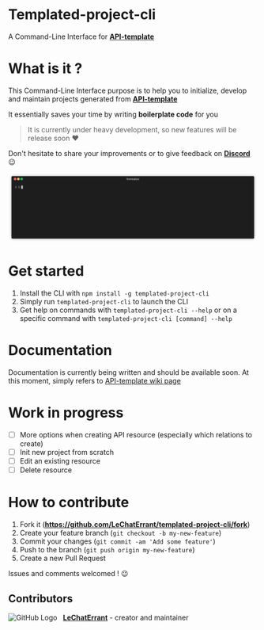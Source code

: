 # Templated-project-cli

A Command-Line Interface for **[API-template](https://github.com/LeChatErrant/API-template)**

# What is it ?

This Command-Line Interface purpose is to help you to initialize, develop and maintain projects generated from **[API-template](https://github.com/LeChatErrant/API-template)**

It essentially saves your time by writing **boilerplate code** for you

> It is currently under heavy development, so new features will be release soon ❤️

Don't hesitate to share your improvements or to give feedback on **[Discord](https://discord.gg/4Djq9Qsc3e)** :wink:

![Demo](.github/assets/generate.gif)

# Get started

1. Install the CLI with `npm install -g templated-project-cli`
2. Simply run `templated-project-cli` to launch the CLI
3. Get help on commands with `templated-project-cli --help` or on a specific command with `templated-project-cli [command] --help`

# Documentation

Documentation is currently being written and should be available soon. At this moment, simply refers to [API-template wiki page](https://github.com/LeChatErrant/API-template/wiki/Create-new-resource)

# Work in progress

 - [ ] More options when creating API resource (especially which relations to create)
 - [ ] Init new project from scratch
 - [ ] Edit an existing resource
 - [ ] Delete resource

# How to contribute

1. Fork it (**<https://github.com/LeChatErrant/templated-project-cli/fork>**)
2. Create your feature branch (`git checkout -b my-new-feature`)
3. Commit your changes (`git commit -am 'Add some feature'`)
4. Push to the branch (`git push origin my-new-feature`)
5. Create a new Pull Request

Issues and comments welcomed ! :wink:

## Contributors

![GitHub Logo](https://github.com/LeChatErrant.png?size=30) &nbsp; **[LeChatErrant](https://github.com/LeChatErrant)** - creator and maintainer
